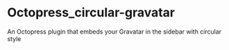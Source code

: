 Octopress_circular-gravatar
===========================

An Octopress plugin that embeds your Gravatar in the sidebar with circular style
